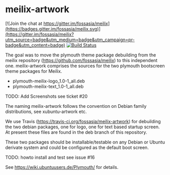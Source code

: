 # meilix-artwork

[![Join the chat at https://gitter.im/fossasia/meilix](https://badges.gitter.im/fossasia/meilix.svg)](https://gitter.im/fossasia/meilix?utm_source=badge&utm_medium=badge&utm_campaign=pr-badge&utm_content=badge) [![Build Status](https://travis-ci.org/fossasia/meilix.svg?branch=master)](https://travis-ci.org/fossasia/meilix-artwork)

The goal was to move the plymouth theme package debuilding from the meilix repository (https://github.com/fossasia/meilix) to this independent one. meilix-artwork comprises the sources for the two plymouth bootscreen theme packages for Meilix.
- plymouth-meilix-logo_1.0-1_all.deb 
- plymouth-meilix-text_1.0-1_all.deb

TODO: Add Screenshots see ticket #20

The naming meilix-artwork follows the convention on Debian family distributions, see xubuntu-artwork etc.

We use Travis (https://travis-ci.org/fossasia/meilix-artwork) for debuilding the two debian packages, one for logo, one for text based startup screen. At present these files are found in the deb branch of this repository.

These two packages should be installable/testable on any Debian or Ubuntu derivate system and could be configured as the default boot screen.

TODO: howto install and test see issue #16

See https://wiki.ubuntuusers.de/Plymouth/ for details.

